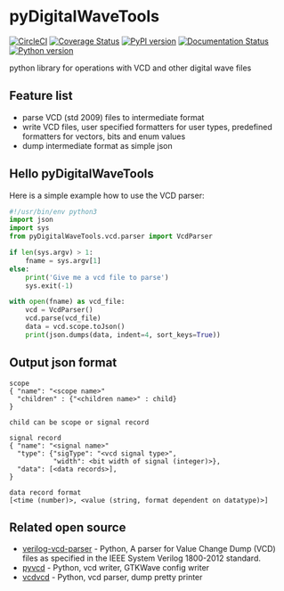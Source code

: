 # pyDigitalWaveTools
[![CircleCI](https://circleci.com/gh/Nic30/pyDigitalWaveTools.svg?style=svg)](https://circleci.com/gh/Nic30/pyDigitalWaveTools)
[![Coverage Status](https://coveralls.io/repos/github/Nic30/pyDigitalWaveTools/badge.svg?branch=master)](https://coveralls.io/github/Nic30/pyDigitalWaveTools?branch=master)
[![PyPI version](https://badge.fury.io/py/pyDigitalWaveTools.svg)](http://badge.fury.io/py/pyDigitalWaveTools) 
[![Documentation Status](https://readthedocs.org/projects/pyDigitalWaveTools/badge/?version=latest)](http://pyDigitalWaveTools.readthedocs.io/en/latest/?badge=latest)
[![Python version](https://img.shields.io/pypi/pyversions/pyDigitalWaveTools.svg)](https://img.shields.io/pypi/pyversions/pyDigitalWaveTools.svg)

python library for operations with VCD and other digital wave files

## Feature list
* parse VCD (std 2009) files to intermediate format
* write VCD files, user specified formatters for user types, predefined formatters for vectors, bits and enum values
* dump intermediate format as simple json

## Hello pyDigitalWaveTools

Here is a simple example how to use the VCD parser:

```python
#!/usr/bin/env python3
import json
import sys
from pyDigitalWaveTools.vcd.parser import VcdParser

if len(sys.argv) > 1:
    fname = sys.argv[1]
else:
    print('Give me a vcd file to parse')
    sys.exit(-1)

with open(fname) as vcd_file:
    vcd = VcdParser()
    vcd.parse(vcd_file)
    data = vcd.scope.toJson()
    print(json.dumps(data, indent=4, sort_keys=True))
```


## Output json format
```
scope
{ "name": "<scope name>"
  "children" : {"<children name>" : child}
}

child can be scope or signal record

signal record 
{ "name": "<signal name>"
  "type": {"sigType": "<vcd signal type>",
           "width": <bit width of signal (integer)>},
  "data": [<data records>],
}

data record format
[<time (number)>, <value (string, format dependent on datatype)>]
```


## Related open source

* [verilog-vcd-parser](https://github.com/ben-marshall/verilog-vcd-parser) - Python, A parser for Value Change Dump (VCD) files as specified in the IEEE System Verilog 1800-2012 standard.
* [pyvcd](https://github.com/SanDisk-Open-Source/pyvcd) - Python, vcd writer, GTKWave config writer
* [vcdvcd](https://github.com/cirosantilli/vcdvcd) - Python, vcd parser, dump pretty printer
